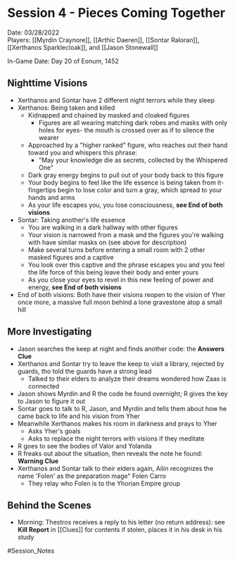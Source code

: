 # Session 4 - Pieces Coming Together

Date: 03/28/2022  
Players: [[Myrdin Craynore]], [[Arthic Daeren]], [[Sontar Raloran]], [[Xerthanos Sparklecloak]], and [[Jason Stonewall]]  

In-Game Date: Day 20 of Eonum, 1452

## Nighttime Visions
- Xerthanos and Sontar have 2 different night terrors while they sleep
- Xerthanos: Being taken and killed 
	- Kidnapped and chained by masked and cloaked figures
		- Figures are all wearing matching dark robes and masks with only holes for eyes- the mouth is crossed over as if to silence the wearer 
	- Approached by a "higher ranked" figure, who reaches out their hand toward you and whispers this phrase:
		- "May your knowledge die as secrets, collected by the Whispered One"
	- Dark gray energy begins to pull out of your body back to this figure
	- Your body begins to feel like the life essence is being taken from it- fingertips begin to lose color and turn a gray, which spread to your hands and arms
	- As your life escapes you, you lose consciousness, **see End of both visions** 
- Sontar: Taking another's life essence
	- You are walking in a dark hallway with other figures
	- Your vision is narrowed from a mask and the figures you're walking with have similar masks on (see above for description)
	- Make several turns before entering a small room with 2 other masked figures and a captive
	- You look over this captive and the phrase escapes you and you feel the life force of this being leave their body and enter yours
	- As you close your eyes to revel in this new feeling of power and energy, **see End of both visions**
- End of both visions: Both have their visions reopen to the vision of Yher once more, a massive full moon behind a lone gravestone atop a small hill

## More Investigating
- Jason searches the keep at night and finds another code: the **Answers Clue** 
- Xerthanos and Sontar try to leave the keep to visit a library, rejected by guards, tho told the guards have a strong lead
	- Talked to their elders to analyze their dreams wondered how Zaas is connected
- Jason shows Myrdin and R the code he found overnight; R gives the key to Jason to figure it out
- Sontar goes to talk to R, Jason, and Myrdin and tells them about how he came back to life and his vision from Yher
- Meanwhile Xerthanos makes his room in darkness and prays to Yher
	- Asks Yher's goals
	- Asks to replace the night terrors with visions if they meditate 
- R goes to see the bodies of Valor and Yolanda
- R freaks out about the situation, then reveals the note he found: **Warning Clue**
- Xerthanos and Sontar talk to their elders again, Ailin recognizes the name 'Folen' as the preparation mage" Folen Carro
	- They relay who Folen is to the Yhorian Empire group

## Behind the Scenes
- Morning: Thestros receives a reply to his letter (no return address): see **Kill Report** in [[Clues]] for contents if stolen, places it in his desk in his study

#Session_Notes